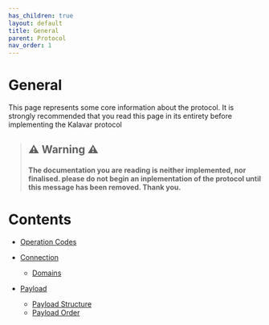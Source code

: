 ```yaml
---
has_children: true
layout: default
title: General
parent: Protocol
nav_order: 1
---
```

# General
This page represents some core information about the protocol. It is strongly recommended that you read this page in its entirety before implementing the Kalavar protocol

> ## ⚠️ Warning ⚠️
> #### The documentation you are reading is neither implemented, nor finalised. please do not begin an inplementation of the protocol until this message has been removed. Thank you.


# Contents

- [Operation Codes](#opcodes)

- [Connection](#connection)
    - [Domains](#domains)

- [Payload](#payload)
    - [Payload Structure](#payload-structure)
    - [Payload Order](#payload-order)

